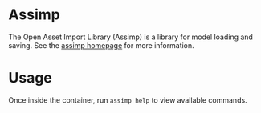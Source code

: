 # Assimp

The Open Asset Import Library (Assimp) is a library for model loading and saving. See the [assimp homepage](http://assimp.sourceforge.net/index.html) for more information.

# Usage

Once inside the container, run `assimp help` to view available commands.